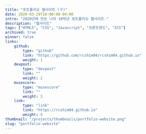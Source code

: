 ```yaml
---
title: "포트폴리오 웹사이트 (구)"
date: 2020-03-29T16:00:00-04:00
intro: "2020년에 만든 나의 10학년 포트폴리오 웹사이트."
description: "웹사이트"
tags: ["HTML5", "CSS", "Javascript", "프론트엔드", "ICS"]
archived: true
winner: false
links: 
    github: 
        type: "github"
        link: "https://github.com/rcshim04/rcshim04.github.io"
        weight: 1
    devpost:
        type: "devpost"
        link: ""
        weight: 2
    musescore:
        type: "musescore"
        link: ""
        weight: 3
    link:
        type: "link"
        link: "https://rcshim04.github.io"
        weight: 4
thumbnail: "/projects/thumbnails/portfolio-website.png"
slug: "portfolio-website"
---
```


